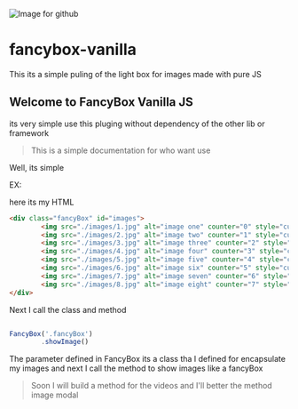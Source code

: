 ![Image for github](https://johnnyriver.github.io/fancybox-vanilla/images/2.jpg)


# fancybox-vanilla
This its a simple puling of the light box for images made with pure JS


## Welcome to FancyBox Vanilla JS
its very simple use this pluging without dependency of the other lib or framework

> This is a simple documentation for who want use


Well, its simple

EX:

here its my HTML
```html
<div class="fancyBox" id="images">
        <img src="./images/1.jpg" alt="image one" counter="0" style="cursor: pointer;">
        <img src="./images/2.jpg" alt="image two" counter="1" style="cursor: pointer;">
        <img src="./images/3.jpg" alt="image three" counter="2" style="cursor: pointer;">
        <img src="./images/4.jpg" alt="image four" counter="3" style="cursor: pointer;">
        <img src="./images/5.jpg" alt="image five" counter="4" style="cursor: pointer;">
        <img src="./images/6.jpg" alt="image six" counter="5" style="cursor: pointer;">
        <img src="./images/7.jpg" alt="image seven" counter="6" style="cursor: pointer;">
        <img src="./images/8.jpg" alt="image eight" counter="7" style="cursor: pointer;">
</div>
```

Next I call the class and method
```javascript

FancyBox('.fancyBox')
        .showImage()
``` 



The parameter defined in FancyBox its a class tha I defined for encapsulate my images and next I call the method
to show images like a fancyBox



> Soon I will build a method for the videos and I'll better the method image modal

